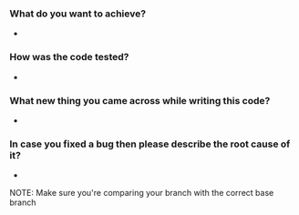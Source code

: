 <!---
Please fill these details, it will help the reviewers.
-->
### What do you want to achieve?
-

### How was the code tested?
<!-- Be as specific as possible. -->
-

### What new thing you came across while writing this code? 
-

### In case you fixed a bug then please describe the root cause of it? 
-

NOTE: Make sure you're comparing your branch with the correct base branch